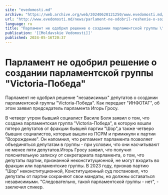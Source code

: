 ```yaml
---
site: "evedomosti.md"
archive: "https://web.archive.org/web/20240620121250/www.evedomosti.md/news/parlament-ne-odobril-reshenie-o-sozdanii-parlamentskoj-grupp"
url: "http://www.evedomosti.md/news/parlament-ne-odobril-reshenie-o-sozdanii-parlamentskoj-grupp"
language: ru
title: "Парламент не одобрил решение о создании парламентской группы \"Victoria-Победа\""
publication: '[[Moldavskie Vedomosti]]'
published: 2024-05-16T20:37
---
```


# Парламент не одобрил решение о создании парламентской группы "Victoria-Победа"

Парламент не одобрил решение "независимых" депутатов о создании парламентской группы "Victoria-Победа". Как передает "ИНФОТАГ", об этом заявил председатель парламента Игорь Гросу.

В четверг утром бывший социалист Василе Боля заявил о том, что создана парламентская группа "Victoria-Победа", в которую вошли пятеро депутатов от фракции бывшей партии "Шор",а также четверо бывших социалистов, которые вышли из ПСРМ и примкнули к партии "Возрождение". Он напомнил, что регламент парламента позволяет объединяться депутатам в группы - при условии, что они насчитывают не менее пяти депутатов.Игорь Гросу заявил, что получил пояснительную записку от секретариата парламента, о том, что депутаты партии, признанной неконституционной, не могут входить во фракции или парламентские группы. В 2023 году, признав партию "Шор" неконституционной, Конституционный суд постановил, что депутаты от партии сохраняют свои мандаты, но должны оставаться независимыми. "Следовательно, такой парламентской группы - нет", - заключил спикер.